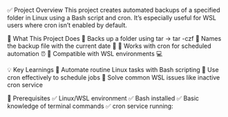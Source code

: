 ✅ Project Overview
This project creates automated backups of a specified folder in Linux using a Bash script and cron. It’s especially useful for WSL users where cron isn’t enabled by default.

🚀 What This Project Does
🔹 Backs up a folder using tar → tar -czf
🔹 Names the backup file with the current date 📅
🔹 Works with cron for scheduled automation ⏰
🔹 Compatible with WSL environments 💻

💡 Key Learnings
🔹 Automate routine Linux tasks with Bash scripting
🔹 Use cron effectively to schedule jobs
🔹 Solve common WSL issues like inactive cron service

📌 Prerequisites
✅ Linux/WSL environment
✅ Bash installed
✅ Basic knowledge of terminal commands
✅ cron service running:
